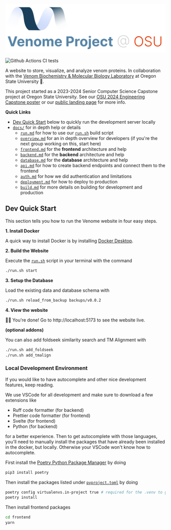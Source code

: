<img src="./docs/assets/logo-v3.svg" alt="venome title" />


![Github Actions CI tests](https://github.com/venom-biochem-lab/venome/actions/workflows/ci.yml/badge.svg)

A website to store, visualize, and analyze venom proteins. In collaboration with the [Venom Biochemistry & Molecular Biology Laboratory](https://venombiochemistrylab.weebly.com/) at Oregon State University 🦫.


This project started as a 2023-2024 Senior Computer Science Capstone project at Oregon State University. See our [OSU 2024 Engineering Capstone poster](https://github.com/Venom-Biochem-Lab/venome-poster/blob/main/posters/2024.TheUnknownVenome.CS.094.pdf) or our [public landing page](https://venom-biochem-lab.github.io/venome-poster/) for more info.


**Quick Links**

-   [Dev Quick Start](#dev-quick-start) below to quickly run the development server locally
-   [`docs/`](./docs/) for in depth help or details
	- [`run.md`](./docs/run.md) for how to use our [`run.sh`](./run.sh) build script
	- [`overview.md`](./docs/overview.md) for an in depth overview for developers (if you're the next group working on this, start here)
	- [`frontend.md`](./docs/frontend.md) for the **frontend** architecture and help
	- [`backend.md`](./docs/backend.md) for the **backend** architecture and help
	- [`database.md`](./docs/database.md) for the **database** architecture and help
	- [`api.md`](./docs/api.md) for how to create backend endpoints and connect them to the frontend
	- [`auth.md`](./docs/auth.md) for how we did authentication and limitations
	- [`deployment.md`](./docs/deployment.md) for how to deploy to production
	- [`build.md`](./docs/build.md) for more details on building for development and production

## Dev Quick Start

This section tells you how to run the Venome website in four easy steps.

**1. Install Docker**

A quick way to install Docker is by installing [Docker Desktop](https://www.docker.com/products/docker-desktop/). 


**2. Build the Website**

Execute the [`run.sh`](./run.sh) script in your terminal with the command

```bash
./run.sh start
```

**3. Setup the Database**

Load the existing data and database schema with 

```bash
./run.sh reload_from_backup backups/v0.0.2
```

**4. View the website**

🎉🥳 You're done! Go to http://localhost:5173 to see the website live.


**(optional addons)**

You can also add foldseek similarity search and TM Alignment with

```bash
./run.sh add_foldseek
./run.sh add_tmalign
```


### Local Development Environment

If you would like to have autocomplete and other nice development features, keep reading.

We use VSCode for all development and make sure to download a few extensions like

- Ruff code formatter (for backend)
- Prettier code formatter (for frontend)
- Svelte (for frontend)
- Python (for backend)

for a better experience. Then to get autocomplete with those languages, you'll need to manually install the packages that have already been installed in the docker, but locally. Otherwise your VSCode won't know how to autocomplete. 

First install the [Poetry Python Package Manager](https://python-poetry.org/) by doing 

```bash
pip3 install poetry
```

Then install the packages listed under [`pyproject.toml`](./backend/pyproject.toml) by doing 

```bash
poetry config virtualenvs.in-project true # required for the .venv to get created
poetry install
```

Then install frontend packages

```bash
cd frontend
yarn
```

